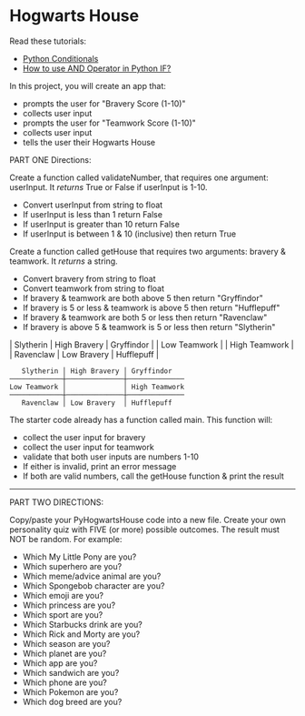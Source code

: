 # Hogwarts House

Read these tutorials:
- [Python Conditionals](https://www.w3schools.com/python/python_conditions.asp)
- [How to use AND Operator in Python IF?](https://pythonexamples.org/python-if-and/)

In this project, you will create an app that:
- prompts the user for "Bravery Score (1-10)"
- collects user input
- prompts the user for "Teamwork Score (1-10)"
- collects user input
- tells the user their Hogwarts House

PART ONE Directions:

Create a function called validateNumber, that requires one argument: userInput. It *returns* True or False if userInput is 1-10.
- Convert userInput from string to float
- If userInput is less than 1 return False
- If userInput is greater than 10 return False
- If userInput is between 1 & 10 (inclusive) then return True

Create a function called getHouse that requires two arguments: bravery & teamwork. It *returns* a string.
- Convert bravery from string to float
- Convert teamwork from string to float
- If bravery & teamwork are both above 5 then return "Gryffindor"
- If bravery is 5 or less & teamwork is above 5 then return "Hufflepuff"
- If bravery & teamwork are both 5 or less then return "Ravenclaw"
- If bravery is above 5 & teamwork is 5 or less then return "Slytherin"

| Slytherin    | High Bravery | Gryffindor    |
| Low Teamwork |              | High Teamwork |
| Ravenclaw    | Low Bravery  | Hufflepuff    |

```
   Slytherin │ High Bravery │ Gryffindor
─────────────┼──────────────┼──────────────
Low Teamwork │              │ High Teamwork
─────────────┼──────────────┼──────────────
   Ravenclaw │ Low Bravery  │ Hufflepuff
```

The starter code already has a function called main. This function will:
- collect the user input for bravery
- collect the user input for teamwork
- validate that both user inputs are numbers 1-10
- If either is invalid, print an error message
- If both are valid numbers, call the getHouse function & print the result

--------------------

PART TWO DIRECTIONS:

Copy/paste your PyHogwartsHouse code into a new file. Create your own personality quiz with FIVE (or more) possible outcomes. The result must NOT be random. For example:
- Which My Little Pony are you?
- Which superhero are you?
- Which meme/advice animal are you?
- Which Spongebob character are you?
- Which emoji are you?
- Which princess are you?
- Which sport are you?
- Which Starbucks drink are you?
- Which Rick and Morty are you?
- Which season are you?
- Which planet are you?
- Which app are you?
- Which sandwich are you?
- Which phone are you?
- Which Pokemon are you?
- Which dog breed are you?
  
